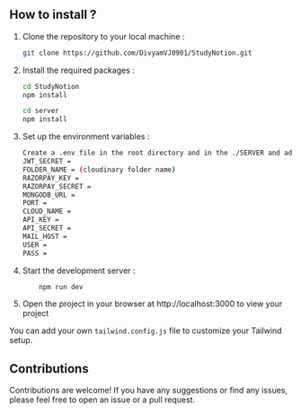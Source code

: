 ## How to install ? 
1. Clone the repository to your local machine :
    ```sh
    git clone https://github.com/DivyamVJ0901/StudyNotion.git
    ```

2. Install the required packages :
    ```sh
    cd StudyNotion
    npm install

    cd server
    npm install
    ```

3. Set up the environment variables :
    ```sh
    Create a .env file in the root directory and in the ./SERVER and add all the requirement       environment variables. Required environment variables are :-
    JWT_SECRET = 
    FOLDER_NAME = (cloudinary folder name)
    RAZORPAY_KEY = 
    RAZORPAY_SECRET =       
    MONGODB_URL = 
    PORT = 
    CLOUD_NAME = 
    API_KEY = 
    API_SECRET =
    MAIL_HOST = 
    USER = 
    PASS =
    ```
4. Start the development server :
    ``` sh
        npm run dev
    ```     
5. Open the project in your browser at http://localhost:3000 to view your project

You can add your own `tailwind.config.js` file to customize your Tailwind setup.

## Contributions

Contributions are welcome! If you have any suggestions or find any issues, please feel free to open an issue or a pull request.
